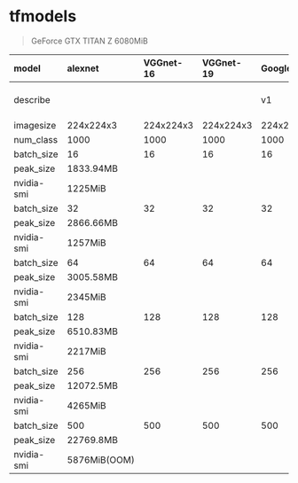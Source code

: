 # tfmodels

> GeForce GTX TITAN Z  6080MiB

| model      | alexnet      | VGGnet-16   |  VGGnet-19   | Googlenet | Resnet-50    | Resnet-101 | Resnet-152 |  wrn | 
| :---------- | :---------- | :---------- | :---------- | :---------- | :---------- | :---------- | :---------- | :---------- |
| describe  |           |            |          |   v1      |      v2  |  v2       |    v2     |  28-10 cifar-100  |
| imagesize | 224x224x3 | 224x224x3 | 224x224x3 | 224x224x3 | 224x224x3 | 224x224x3 | 224x224x3 | 32x32x3 |
| num_class | 1000      |    1000     | 1000      | 1000       | 1000      | 1000      | 1000      | 100     |
| batch_size | 16       |    16     |  16       |  16        |     16     |  16        |  16      |  16      |  
| peak_size  | 1833.94MB | 
| nvidia-smi | 1225MiB   | 
| batch_size | 32        |    32     | 32      |  32       |   32    |  32      | 32     |  32  |  
| peak_size  | 2866.66MB | 
| nvidia-smi | 1257MiB  | 
| batch_size | 64        |    64     | 64      |  64       |   64    |  64      | 64     |  64  |  
| peak_size  | 3005.58MB | 
| nvidia-smi | 2345MiB   |  
| batch_size | 128       |    128     | 128      |  128       |   128    |  128      | 128     |  128  |  
| peak_size  | 6510.83MB | 
| nvidia-smi | 2217MiB   |  
| batch_size | 256       |    256     | 256      |  256       |   256    |  256      | 256     |  256  |  
| peak_size  | 12072.5MB | 
| nvidia-smi | 4265MiB   |  
| batch_size | 500      |    500     | 500      |  500       |   500    |  500      | 500     |  500  |  
| peak_size  | 22769.8MB | 
| nvidia-smi | 5876MiB(OOM) |  



